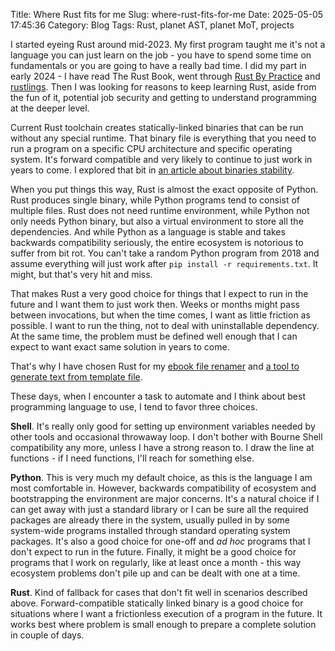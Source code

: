 Title: Where Rust fits for me
Slug: where-rust-fits-for-me
Date: 2025-05-05 17:45:36
Category: Blog
Tags: Rust, planet AST, planet MoT, projects


I started eyeing Rust around mid-2023. My first program taught me it's not a language you can just learn on the job - you have to spend some time on fundamentals or you are going to have a really bad time. I did my part in early 2024 - I have read The Rust Book, went through [Rust By Practice](https://practice.course.rs/) and [rustlings](https://rustlings.cool/). Then I was looking for reasons to keep learning Rust, aside from the fun of it, potential job security and getting to understand programming at the deeper level.

Current Rust toolchain creates statically-linked binaries that can be run without any special runtime. That binary file is everything that you need to run a program on a specific CPU architecture and specific operating system. It's forward compatible and very likely to continue to just work in years to come. I explored that bit in [an article about binaries stability]({filename}/2024/rust-binaries-stability.md).

When you put things this way, Rust is almost the exact opposite of Python. Rust produces single binary, while Python programs tend to consist of multiple files. Rust does not need runtime environment, while Python not only needs Python binary, but also a virtual environment to store all the dependencies. And while Python as a language is stable and takes backwards compatibility seriously, the entire ecosystem is notorious to suffer from bit rot. You can't take a random Python program from 2018 and assume everything will just work after `pip install -r requirements.txt`. It might, but that's very hit and miss.

That makes Rust a very good choice for things that I expect to run in the future and I want them to just work then. Weeks or months might pass between invocations, but when the time comes, I want as little friction as possible. I want to run the thing, not to deal with uninstallable dependency. At the same time, the problem must be defined well enough that I can expect to want exact same solution in years to come.

That's why I have chosen Rust for my [ebook file renamer](https://github.com/mirekdlugosz/ebook-name-from-metadata) and [a tool to generate text from template file](https://github.com/mirekdlugosz/scrapbook/tree/main/gen-from-template-rs).

These days, when I encounter a task to automate and I think about best programming language to use, I tend to favor three choices.

**Shell**. It's really only good for setting up environment variables needed by other tools and occasional throwaway loop. I don't bother with Bourne Shell compatibility any more, unless I have a strong reason to. I draw the line at functions - if I need functions, I'll reach for something else.

**Python**. This is very much my default choice, as this is the language I am most comfortable in. However, backwards compatibility of ecosystem and bootstrapping the environment are major concerns. It's a natural choice if I can get away with just a standard library or I can be sure all the required packages are already there in the system, usually pulled in by some system-wide programs installed through standard operating system packages. It's also a good choice for one-off and _ad hoc_ programs that I don't expect to run in the future. Finally, it might be a good choice for programs that I work on regularly, like at least once a month - this way ecosystem problems don't pile up and can be dealt with one at a time.

**Rust**. Kind of fallback for cases that don't fit well in scenarios described above. Forward-compatible statically linked binary is a good choice for situations where I want a frictionless execution of a program in the future. It works best where problem is small enough to prepare a complete solution in couple of days.
